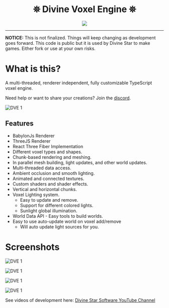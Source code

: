 <h1 align="center">
 ⛯ Divine Voxel Engine ⛯
</h1>

<p align="center">
<img src="https://divine-star-software.github.io/DigitalAssets/images/logo-small.png">
</p>

---

**NOTICE:**
This is not finalized. Things will keep changing as development goes forward. 
This code is public but it is used by Divine Star to make games.
Either fork or use at your own risks.

# What is this?

A multi-threaded, renderer independent, fully customizable TypeScript voxel engine. 

Need help or want to share your creations? Join the [discord](https://discord.gg/98xEVU7TKn).

![DVE 1](https://divine-star-software.github.io/DigitalAssets/images/DVE/DVE-RM3.JPG)

## Features

- BabylonJs Renderer
- ThreeJS Renderer
- React Three Fiber Implementation 
- Different voxel types and shapes.
- Chunk-based rendering and meshing.
- In parallel mesh building, light updates, and other world updates.
- Multi-threaded data access.
- Ambient occlusion and smooth lighting.
- Animated and connected textures.
- Custom shaders and shader effects.
- Vertical and horizontal chunks.
- Voxel Lighting system.
  - Easy to update and remove.
  - Support for different colored lights.
  - Sunlight global illumination.
- World Data API - Easy tools to build worlds.
- Easy to use auto-update world on voxel add/remove
  - Will auto update light sources for you.

# Screenshots 

![DVE 1](https://divine-star-software.github.io/DigitalAssets/images/DVE/DVE-RM1.PNG)

![DVE 1](https://divine-star-software.github.io/DigitalAssets/images/DVE/DVE-RM2.PNG)

![DVE 1](https://divine-star-software.github.io/DigitalAssets/images/DVE/DVE-RM4.PNG)

![DVE 1](https://divine-star-software.github.io/DigitalAssets/images/DVE/DVE-RM5.PNG)

See videos of development here:
[Divine Star Software YouTube Channel](https://www.youtube.com/channel/UC6n2h7qiuEHI6oLLvod5wdg)


